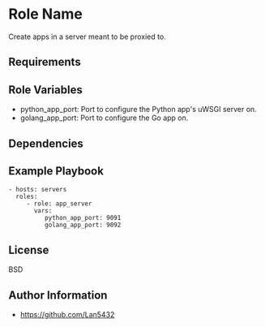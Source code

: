 Role Name
=========

Create apps in a server meant to be proxied to.

Requirements
------------



Role Variables
--------------
- python_app_port: Port to configure the Python app's uWSGI server on.
- golang_app_port: Port to configure the Go app on.

Dependencies
------------


Example Playbook
----------------

    - hosts: servers
      roles:
         - role: app_server
           vars:
              python_app_port: 9091
              golang_app_port: 9092

License
-------

BSD

Author Information
------------------

 - https://github.com/Lan5432
